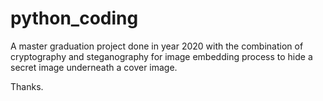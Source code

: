 # python_coding

A master graduation project done in year 2020 with the combination of cryptography and steganography for image embedding process to hide a secret image underneath a cover image.

Thanks.
